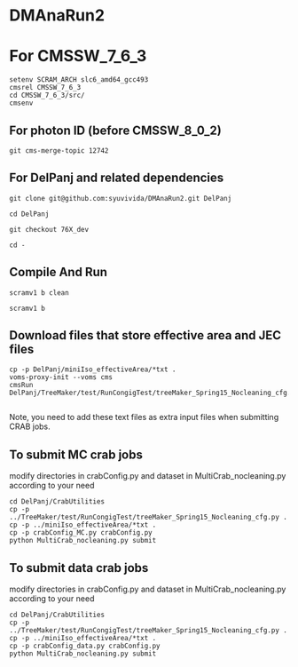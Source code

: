 
# DMAnaRun2

# For CMSSW_7_6_3
```
setenv SCRAM_ARCH slc6_amd64_gcc493
cmsrel CMSSW_7_6_3
cd CMSSW_7_6_3/src/
cmsenv
```

## For photon ID (before CMSSW_8_0_2)
```
git cms-merge-topic 12742
```

## For DelPanj and related dependencies

```
git clone git@github.com:syuvivida/DMAnaRun2.git DelPanj

cd DelPanj

git checkout 76X_dev

cd -

```

## Compile And Run 
```
scramv1 b clean

scramv1 b
```

## Download files that store effective area and JEC files

```
cp -p DelPanj/miniIso_effectiveArea/*txt .
voms-proxy-init --voms cms
cmsRun DelPanj/TreeMaker/test/RunCongigTest/treeMaker_Spring15_Nocleaning_cfg.py
 
```

Note, you need to add these text files as extra input files when submitting CRAB jobs.

## To submit MC crab jobs 
modify directories in crabConfig.py and dataset in MultiCrab_nocleaning.py according to your need
```
cd DelPanj/CrabUtilities
cp -p ../TreeMaker/test/RunCongigTest/treeMaker_Spring15_Nocleaning_cfg.py .
cp -p ../miniIso_effectiveArea/*txt .
cp -p crabConfig_MC.py crabConfig.py
python MultiCrab_nocleaning.py submit
```

## To submit data crab jobs
modify directories in crabConfig.py and dataset in MultiCrab_nocleaning.py according to your need
```
cd DelPanj/CrabUtilities
cp -p ../TreeMaker/test/RunCongigTest/treeMaker_Spring15_Nocleaning_cfg.py .
cp -p ../miniIso_effectiveArea/*txt .
cp -p crabConfig_data.py crabConfig.py
python MultiCrab_nocleaning.py submit
```